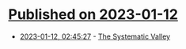 # [Published on 2023-01-12](index.md)

* [2023-01-12, 02:45:27](https://news.ycombinator.com/item?id=34348496) - [The Systematic Valley](https://philosophyinhell.substack.com/p/the-systematic-valley)
